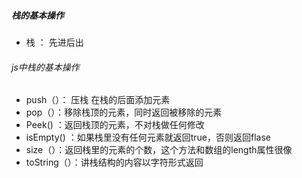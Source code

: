 ##### 栈的基本操作

+ 栈 ： 先进后出 

###### js中栈的基本操作

+ push（）： 压栈 在栈的后面添加元素
+ pop（）：移除栈顶的元素，同时返回被移除的元素
+ Peek() ：返回栈顶的元素，不对栈做任何修改
+ isEmpty() ：如果栈里没有任何元素就返回true，否则返回flase
+ size（）：返回栈里的元素的个数，这个方法和数组的length属性很像
+ toString（）：讲栈结构的内容以字符形式返回